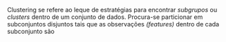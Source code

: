 Clustering se refere ao leque de estratégias para encontrar *subgrupos* ou *clusters* dentro de um conjunto de dados. 
Procura-se particionar em subconjuntos disjuntos tais que as observações *(features)* dentro de cada subconjunto são 